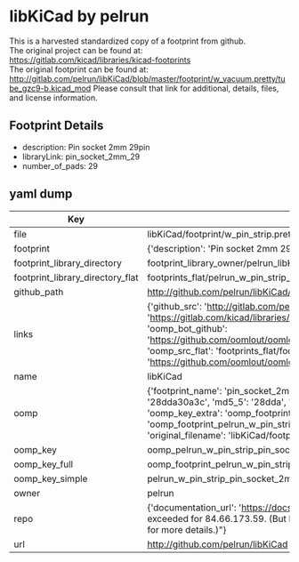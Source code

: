# libKiCad by pelrun  
This is a harvested standardized copy of a footprint from github.  
The original project can be found at:  
https://gitlab.com/kicad/libraries/kicad-footprints  
The original footprint can be found at:
http://gitlab.com/pelrun/libKiCad/blob/master/footprint/w_vacuum.pretty/tube_gzc9-b.kicad_mod
Please consult that link for additional, details, files, and license information.  
## Footprint Details
* description: Pin socket 2mm 29pin  
* libraryLink: pin_socket_2mm_29  
* number_of_pads: 29  
## yaml dump  
| Key | Value |  
| --- | --- |  
| file | libKiCad/footprint/w_pin_strip.pretty/pin_socket_2mm_29.kicad_mod |  
| footprint | {'description': 'Pin socket 2mm 29pin', 'libraryLink': 'pin_socket_2mm_29', 'number_of_pads': 29} |  
| footprint_library_directory | footprint_library_owner/pelrun_libKiCad |  
| footprint_library_directory_flat | footprints_flat/pelrun_w_pin_strip_pin_socket_2mm_29/working |  
| github_path | http://github.com/pelrun/libKiCad/blob/master/footprint/w_pin_strip.pretty/pin_socket_2mm_29.kicad_mod |  
| links | {'github_src': 'http://gitlab.com/pelrun/libKiCad/blob/master/footprint/w_vacuum.pretty/tube_gzc9-b.kicad_mod', 'github_src_repo': 'https://gitlab.com/kicad/libraries/kicad-footprints', 'oomp_bot': 'footprints/pelrun_w_pin_strip_pin_socket_2mm_29/working', 'oomp_bot_github': 'https://github.com/oomlout/oomlout_oomp_footprint_bot/tree/main/footprints/pelrun_w_pin_strip_pin_socket_2mm_29/working', 'oomp_src_flat': 'footprints_flat/footprints_flat/pelrun_w_pin_strip_pin_socket_2mm_29/working', 'oomp_src_flat_github': 'https://github.com/oomlout/oomlout_oomp_footprint_src/tree/main/footprints_flat/pelrun_w_pin_strip_pin_socket_2mm_29/working'} |  
| name | libKiCad |  
| oomp | {'footprint_name': 'pin_socket_2mm_29', 'library_name': 'w_pin_strip', 'md5': '28dda30a3cdd08f6cf99bea15ae0e744', 'md5_10': '28dda30a3c', 'md5_5': '28dda', 'md5_6': '28dda3', 'oomp_key': 'oomp_pelrun_w_pin_strip_pin_socket_2mm_29', 'oomp_key_extra': 'oomp_footprint_pelrun_w_pin_strip_pin_socket_2mm_29', 'oomp_key_full': 'oomp_footprint_pelrun_w_pin_strip_pin_socket_2mm_29_28dda3', 'oomp_key_simple': 'pelrun_w_pin_strip_pin_socket_2mm_29', 'original_filename': 'libKiCad/footprint/w_pin_strip.pretty/pin_socket_2mm_29.kicad_mod', 'owner_name': 'pelrun'} |  
| oomp_key | oomp_pelrun_w_pin_strip_pin_socket_2mm_29 |  
| oomp_key_full | oomp_footprint_pelrun_w_pin_strip_pin_socket_2mm_29 |  
| oomp_key_simple | pelrun_w_pin_strip_pin_socket_2mm_29 |  
| owner | pelrun |  
| repo | {'documentation_url': 'https://docs.github.com/rest/overview/resources-in-the-rest-api#rate-limiting', 'message': "API rate limit exceeded for 84.66.173.59. (But here's the good news: Authenticated requests get a higher rate limit. Check out the documentation for more details.)"} |  
| url | http://github.com/pelrun/libKiCad |  

